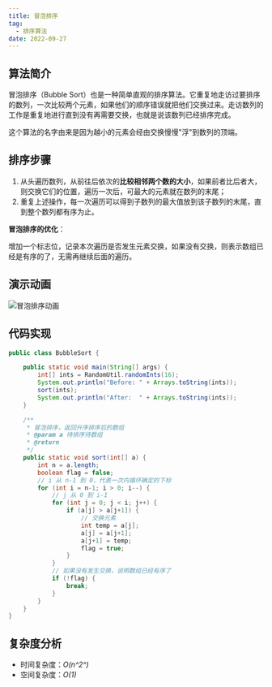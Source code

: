 ```yaml
---
title: 冒泡排序
tag:
  - 排序算法
date: 2022-09-27
---
```


## 算法简介

冒泡排序（Bubble Sort）也是一种简单直观的排序算法。它重复地走访过要排序的数列，一次比较两个元素，如果他们的顺序错误就把他们交换过来。走访数列的工作是重复地进行直到没有再需要交换，也就是说该数列已经排序完成。

这个算法的名字由来是因为越小的元素会经由交换慢慢"浮"到数列的顶端。

## 排序步骤

1. 从头遍历数列，从前往后依次的**比较相邻两个数的大小**，如果前者比后者大，则交换它们的位置，遍历一次后，可最大的元素就在数列的末尾；
2. 重复上述操作，每一次遍历可以得到子数列的最大值放到该子数列的末尾，直到整个数列都有序为止。

**冒泡排序的优化**：

增加一个标志位，记录本次遍历是否发生元素交换，如果没有交换，则表示数组已经是有序的了，无需再继续后面的遍历。

## 演示动画

![冒泡排序动画](https://cdn.staticaly.com/gh/AlexChen68/OSS@master/blog/advance/冒泡排序.gif)

## 代码实现

```java
public class BubbleSort {

    public static void main(String[] args) {
        int[] ints = RandomUtil.randomInts(16);
        System.out.println("Before: " + Arrays.toString(ints));
        sort(ints);
        System.out.println("After:  " + Arrays.toString(ints));
    }

    /**
     * 冒泡排序，返回升序排序后的数组
     * @param a 待排序待数组
     * @return
     */
    public static void sort(int[] a) {
        int n = a.length;
        boolean flag = false;
        // i 从 n-1 到 0，代表一次内循环确定的下标
        for (int i = n-1; i > 0; i--) {
            // j 从 0 到 i-1
            for (int j = 0; j < i; j++) {
                if (a[j] > a[j+1]) {
                    // 交换元素
                    int temp = a[j];
                    a[j] = a[j+1];
                    a[j+1] = temp;
                    flag = true;
                }
            }
            // 如果没有发生交换，说明数组已经有序了
            if (!flag) {
                break;
            }
        }
    }
}
```

## 复杂度分析

- 时间复杂度：*O(n^2^)*
- 空间复杂度：*O(1)*